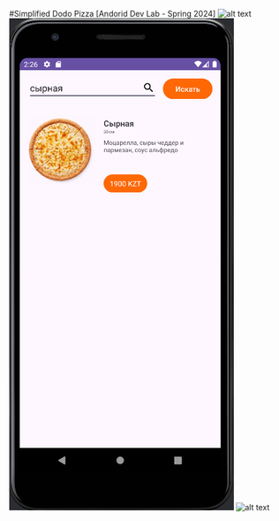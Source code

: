 #Simplified Dodo Pizza [Andorid Dev Lab - Spring 2024]
![alt text](http://url/to/img.png](https://github.com/AlishpanovSultan/Android-Dev/blob/main/Lab1/images/main_page.png)https://github.com/AlishpanovSultan/Android-Dev/blob/main/Lab1/images/main_page.png)
![alt text](https://github.com/AlishpanovSultan/Android-Dev/blob/main/Lab1/images/search_working.png)
![alt text](http://url/to/img.png](https://github.com/AlishpanovSultan/Android-Dev/blob/main/Lab1/images/details_page.png)https://github.com/AlishpanovSultan/Android-Dev/blob/main/Lab1/images/details_page.png)
